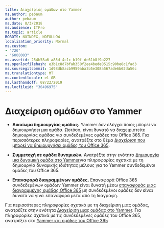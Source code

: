 ```yaml
---
title: Διαχείριση ομάδων στο Yammer
ms.author: pebaum
author: pebaum
ms.date: 8/3/2018
ms.audience: ITPro
ms.topic: article
ROBOTS: NOINDEX, NOFOLLOW
localization_priority: Normal
ms.custom:
- "720"
- "6000003"
ms.assetid: 254b58a6-a85d-4c1c-b19f-de61b8f9a227
ms.openlocfilehash: e3b1c8d7bfab350f2ee4bede0515c90be8c1fad3
ms.sourcegitcommit: 1d98db8acb9959aba3b5e308a567ade6b62da56c
ms.translationtype: MT
ms.contentlocale: el-GR
ms.lasthandoff: 08/22/2019
ms.locfileid: "36496975"
---
```

# <a name="manage-groups-in-yammer"></a>Διαχείριση ομάδων στο Yammer

- **Δικαίωμα δημιουργίας ομάδας.** Yammer δεν ελέγχει ποιος μπορεί να δημιουργήσει μια ομάδα. Ωστόσο, είναι δυνατό να διαχειριστείτε δημιουργίας ομάδας για συνδεδεμένες ομάδες του Office 365. Για περισσότερες πληροφορίες, ανατρέξτε στο θέμα [Διαχείριση που μπορεί να δημιουργήσει ομάδες του Office 365](https://support.office.com/article/Manage-who-can-create-Office-365-Groups-4c46c8cb-17d0-44b5-9776-005fced8e618).

- **Συμμετοχή σε ομάδα δυναμικών.** Ανατρέξτε στην ενότητα [Δημιουργία μια δυναμική ομάδα στο Yammer](https://support.office.com/article/create-a-dynamic-group-in-yammer-6d2a6ec7-1d65-46bb-b253-1bf441ec80a5)για πληροφορίες σχετικά με τη δημιουργία δυναμικής ιδιότητας μέλους για το Yammer συνδεδεμένοι ομάδες του Office 365.

- **Επαναφορά διαγραμμένων ομάδες.** Επαναφορά Office 365 συνδεδεμένων ομάδων Yammer είναι δυνατή μέσω [επαναφοράς μιας διαγραμμένης ομάδας Office 365](https://support.office.com/article/Restore-a-deleted-Office-365-Group-b7c66b59-657a-4e1a-8aa0-8163b1f4eb54) μη συνδεδεμένοι ομάδες δεν είναι δυνατό να γίνει επαναφορά μετά από τη διαγραφή.

Για περισσότερες πληροφορίες σχετικά με τη διαχείριση μιας ομάδας, ανατρέξτε στην ενότητα [Διαχείριση μιας ομάδας στο Yammer](https://support.office.com/article/Manage-a-group-in-Yammer-6e05c6d6-5548-4c88-89cd-e6757a514ef2). Για πληροφορίες σχετικά με τις συνδεδεμένες ομάδες του Office 365, ανατρέξτε στο [Yammer και ομάδες του Office 365](https://support.office.com/article/Yammer-and-Office-365-Groups-d8c239dc-a48b-47ab-b85e-6b4b8191a869)
  